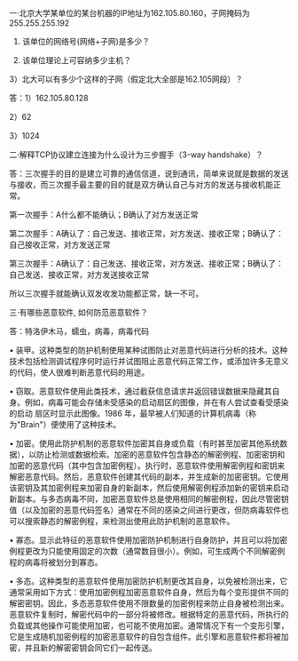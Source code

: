 一·北京大学某单位的某台机器的IP地址为162.105.80.160，子网掩码为255.255.255.192


1) 该单位的网络号(网络+子网)是多少？


2) 该单位理论上可容纳多少主机？


3）北大可以有多少个这样的子网（假定北大全部是162.105网段）？


答：1）162.105.80.128


2）62


3）1024


二·解释TCP协议建立连接为什么设计为三步握手（3-way handshake）？


答：三次握手的目的是建立可靠的通信信道，说到通讯，简单来说就是数据的发送与接收，而三次握手最主要的目的就是双方确认自己与对方的发送与接收机能正常。


第一次握手：A什么都不能确认；B确认了对方发送正常


第二次握手：A确认了：自己发送、接收正常，对方发送、接收正常；B确认了：自己接收正常，对方发送正常


第三次握手：A确认了：自己发送、接收正常，对方发送、接收正常；B确认了：自己发送、接收正常，对方发送接收正常


所以三次握手就能确认双发收发功能都正常，缺一不可。


三·有哪些恶意软件, 如何防范恶意软件？


答：特洛伊木马，蠕虫，病毒，病毒代码


• 装甲。这种类型的防护机制使用某种试图防止对恶意代码进行分析的技术。这种技术包括检测调试程序何时运行并试图阻止恶意代码正常工作，或添加许多无意义的代码，使人很难判断恶意代码的用途。 　　 


• 窃取。恶意软件使用此类技术，通过截获信息请求并返回错误数据来隐藏其自身。例如，病毒可能会存储未受感染的启动扇区的图像，并在有人尝试查看受感染的启动
扇区时显示此图像。1986 年，最早被人们知道的计算机病毒（称为"Brain"）便使用了这种技术。 　　
 
 
 • 加密。使用此防护机制的恶意软件加密其自身或负载（有时甚至加密其他系统数据），以防止检测或数据检索。加密的恶意软件包含静态的解密例程、加密密钥和加密的恶意代码（其中包含加密例程）。执行时，恶意软件使用解密例程和密钥来解密恶意代码。然后，恶意软件创建其代码的副本，并生成新的加密密钥。它使用该密钥及其加密例程来加密自身的新副本，然后使用解密例程添加新的密钥来启动新副本。与多态病毒不同，加密恶意软件总是使用相同的解密例程，因此尽管密钥值（以及加密的恶意代码签名）通常在不同的感染之间进行更改，但防病毒软件也可以搜索静态的解密例程，来检测出使用此防护机制的恶意软件。 　　
 
 
 • 寡态。显示此特征的恶意软件使用加密防护机制进行自身防护，并且可以将加密例程更改为只能使用固定的次数（通常数目很小）。例如，可生成两个不同解密例程的病毒将被划分到寡态。 　　
 
 
 • 多态。这种类型的恶意软件使用加密防护机制更改其自身，以免被检测出来，它通常采用如下方式：使用加密例程加密恶意软件自身，然后为每个变形提供不同的解密密钥。因此，多态恶意软件使用不限数量的加密例程来防止自身被检测出来。恶意软件复制时，解密代码中的一部分将被修改。根据特定的恶意代码，所执行的负载或其他操作可能使用加密，也可能不使用加密。通常情况下有一个变形引擎，它是生成随机加密例程的加密恶意软件的自包含组件。此引擎和恶意软件都将被加密，并且新的解密密钥会同它们一起传送。
